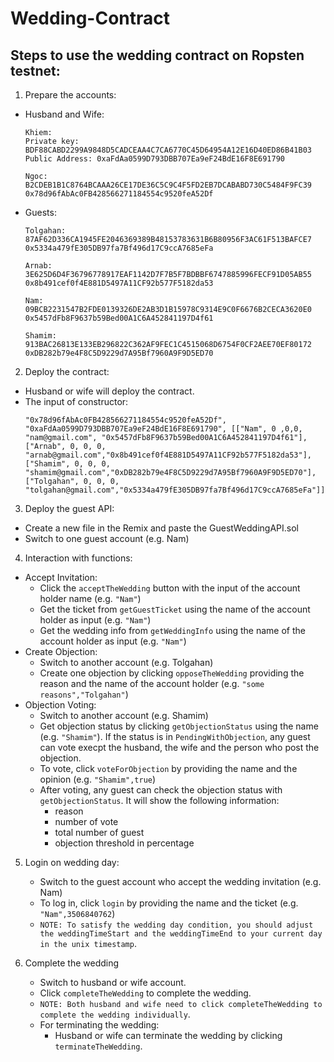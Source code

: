 # Wedding-Contract

## Steps to use the wedding contract on Ropsten testnet:

1. Prepare the accounts:
- Husband and Wife:
    ```
    Khiem:
    Private key: BDF88CABD2299A9848D5CADCEAA4C7CA6770C45D64954A12E16D40ED86B41B03
    Public Address: 0xaFdAa0599D793DBB707Ea9eF24BdE16F8E691790

    Ngoc:
    B2CDEB1B1C8764BCAAA26CE17DE36C5C9C4F5FD2EB7DCABABD730C5484F9FC39
    0x78d96fAbAc0FB428566271184554c9520feA52Df
    ```

- Guests:
    ```
    Tolgahan:
    87AF62D336CA1945FE2046369389B48153783631B6B80956F3AC61F513BAFCE7
    0x5334a479fE305DB97fa7Bf496d17C9ccA7685eFa

    Arnab:
    3E625D6D4F36796778917EAF1142D7F7B5F7BDBBF6747885996FECF91D05AB55
    0x8b491cef0f4E881D5497A11CF92b577F5182da53

    Nam:
    09BCB2231547B2FDE0139326DE2AB3D1B15978C9314E9C0F6676B2CECA3620E0
    0x5457dFb8F9637b59Bed00A1C6A452841197D4f61

    Shamim:
    913BAC26813E133EB296822C362AF9FEC1C4515068D6754F0CF2AEE70EF80172
    0xDB282b79e4F8C5D9229d7A95Bf7960A9F9D5ED70
    ```

2. Deploy the contract:
- Husband or wife will deploy the contract.
- The input of constructor:
    ```
    "0x78d96fAbAc0FB428566271184554c9520feA52Df", "0xaFdAa0599D793DBB707Ea9eF24BdE16F8E691790", [["Nam", 0 ,0,0, "nam@gmail.com", "0x5457dFb8F9637b59Bed00A1C6A452841197D4f61"], ["Arnab", 0, 0, 0, "arnab@gmail.com","0x8b491cef0f4E881D5497A11CF92b577F5182da53"], ["Shamim", 0, 0, 0, "shamim@gmail.com","0xDB282b79e4F8C5D9229d7A95Bf7960A9F9D5ED70"], ["Tolgahan", 0, 0, 0, "tolgahan@gmail.com","0x5334a479fE305DB97fa7Bf496d17C9ccA7685eFa"]]
    ```

3. Deploy the guest API:
- Create a new file in the Remix and paste the GuestWeddingAPI.sol
- Switch to one guest account (e.g. Nam)

4. Interaction with functions:
- Accept Invitation:
    - Click the `acceptTheWedding` button with the input of the account holder name (e.g. `"Nam"`)
    - Get the ticket from `getGuestTicket` using the name of the account holder as input (e.g. `"Nam"`)
    - Get the wedding info from `getWeddingInfo` using the name of the account holder as input (e.g. `"Nam"`)
- Create Objection:
    - Switch to another account (e.g. Tolgahan)
    - Create one objection by clicking `opposeTheWedding` providing the reason and the name of the account holder (e.g. `"some reasons","Tolgahan"`)
- Objection Voting:
    - Switch to another account (e.g. Shamim)
    - Get objection status by clicking `getObjectionStatus` using the name (e.g. `"Shamim"`). If the status is in `PendingWithObjection`, any guest can vote execpt the husband, the wife and the person who post the objection.
    - To vote, click `voteForObjection` by providing the name and the opinion (e.g. `"Shamim",true`)
    - After voting, any guest can check the objection status with `getObjectionStatus`. It will show the following information:
        - reason
        - number of vote
        - total number of guest
        - objection threshold in percentage

5. Login on wedding day:
    - Switch to the guest account who accept the wedding invitation (e.g. Nam)
    - To log in, click `login` by providing the name and the ticket (e.g. `"Nam",3506840762`)
    - `NOTE: To satisfy the wedding day condition, you should adjust the weddingTimeStart and the weddingTimeEnd to your current day in the unix timestamp`. 

6. Complete the wedding
    - Switch to husband or wife account.
    - Click `completeTheWedding` to complete the wedding.
    - `NOTE: Both husband and wife need to click completeTheWedding to complete the wedding individually`.
    - For terminating the wedding:
        - Husband or wife can terminate the wedding by clicking `terminateTheWedding`.

